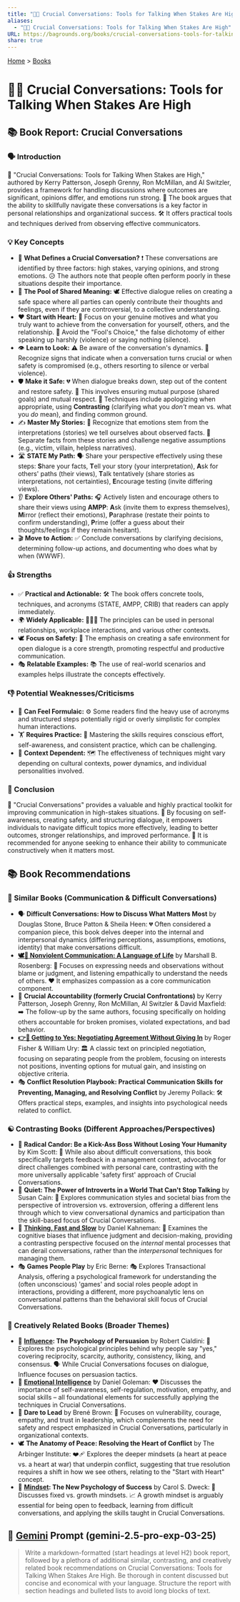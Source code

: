 ```yaml
---
title: "🧰💬 Crucial Conversations: Tools for Talking When Stakes Are High"
aliases:
  - "🧰💬 Crucial Conversations: Tools for Talking When Stakes Are High"
URL: https://bagrounds.org/books/crucial-conversations-tools-for-talking-when-stakes-are-high
share: true
---
```

[Home](../index.md) > [Books](./index.md)  
# 🧰💬 Crucial Conversations: Tools for Talking When Stakes Are High  
## 📚 Book Report: Crucial Conversations  
  
### 🗣️ Introduction  
  
💬 "Crucial Conversations: Tools for Talking When Stakes are High," authored by Kerry Patterson, Joseph Grenny, Ron McMillan, and Al Switzler, provides a framework for handling discussions where outcomes are significant, opinions differ, and emotions run strong. 🔑 The book argues that the ability to skillfully navigate these conversations is a key factor in personal relationships and organizational success. 🛠️ It offers practical tools and techniques derived from observing effective communicators.  
  
### 💡 Key Concepts  
  
* 🤔 **What Defines a Crucial Conversation?** ❗ These conversations are identified by three factors: high stakes, varying opinions, and strong emotions. 😥 The authors note that people often perform poorly in these situations despite their importance.  
* 🤝 **The Pool of Shared Meaning:** 🕊️ Effective dialogue relies on creating a safe space where all parties can openly contribute their thoughts and feelings, even if they are controversial, to a collective understanding.  
* ❤️ **Start with Heart:** 🎯 Focus on your genuine motives and what you truly want to achieve from the conversation for yourself, others, and the relationship. 🙅 Avoid the "Fool's Choice," the false dichotomy of either speaking up harshly (violence) or saying nothing (silence).  
* 👁️ **Learn to Look:** ⚠️ Be aware of the conversation's dynamics. 🚨 Recognize signs that indicate when a conversation turns crucial or when safety is compromised (e.g., others resorting to silence or verbal violence).  
* 🛡️ **Make it Safe:** 💔 When dialogue breaks down, step out of the content and restore safety. 🤝 This involves ensuring mutual purpose (shared goals) and mutual respect. 🙏 Techniques include apologizing when appropriate, using **Contrasting** (clarifying what you *don't* mean vs. what you *do* mean), and finding common ground.  
* ✍️ **Master My Stories:** 💭 Recognize that emotions stem from the interpretations (stories) we tell ourselves about observed facts. 📰 Separate facts from these stories and challenge negative assumptions (e.g., victim, villain, helpless narratives).  
* 🛣️ **STATE My Path:** 🗣️ Share your perspective effectively using these steps: **S**hare your facts, **T**ell your story (your interpretation), **A**sk for others' paths (their views), **T**alk tentatively (share stories as interpretations, not certainties), **E**ncourage testing (invite differing views).  
* 👂 **Explore Others' Paths:** 🎧 Actively listen and encourage others to share their views using **AMPP**: **A**sk (invite them to express themselves), **M**irror (reflect their emotions), **P**araphrase (restate their points to confirm understanding), **P**rime (offer a guess about their thoughts/feelings if they remain hesitant).  
* 🎬 **Move to Action:** ✅ Conclude conversations by clarifying decisions, determining follow-up actions, and documenting who does what by when (WWWF).  
  
### 👍 Strengths  
  
* ✅ **Practical and Actionable:** 🛠️ The book offers concrete tools, techniques, and acronyms (STATE, AMPP, CRIB) that readers can apply immediately.  
* 🌍 **Widely Applicable:** 🧑‍🤝‍🧑 The principles can be used in personal relationships, workplace interactions, and various other contexts.  
* 🕊️ **Focus on Safety:** 🫶 The emphasis on creating a safe environment for open dialogue is a core strength, promoting respectful and productive communication.  
* 🎭 **Relatable Examples:** 📚 The use of real-world scenarios and examples helps illustrate the concepts effectively.  
  
### 👎 Potential Weaknesses/Criticisms  
  
* 🤖 **Can Feel Formulaic:** ⚙️ Some readers find the heavy use of acronyms and structured steps potentially rigid or overly simplistic for complex human interactions.  
* 🏋️ **Requires Practice:** 🧠 Mastering the skills requires conscious effort, self-awareness, and consistent practice, which can be challenging.  
* 🧭 **Context Dependent:** 🗺️ The effectiveness of techniques might vary depending on cultural contexts, power dynamics, and individual personalities involved.  
  
### 🏁 Conclusion  
  
💯 "Crucial Conversations" provides a valuable and highly practical toolkit for improving communication in high-stakes situations. 🚀 By focusing on self-awareness, creating safety, and structuring dialogue, it empowers individuals to navigate difficult topics more effectively, leading to better outcomes, stronger relationships, and improved performance. 🌟 It is recommended for anyone seeking to enhance their ability to communicate constructively when it matters most.  
  
## 📚 Book Recommendations  
  
### 🤝 Similar Books (Communication & Difficult Conversations)  
  
* 🗣️ **Difficult Conversations: How to Discuss What Matters Most** by Douglas Stone, Bruce Patton & Sheila Heen: 💔 Often considered a companion piece, this book delves deeper into the internal and interpersonal dynamics (differing perceptions, assumptions, emotions, identity) that make conversations difficult.  
* **[🕊️🤝 Nonviolent Communication: A Language of Life](./nonviolent-communication.md)** by Marshall B. Rosenberg: 🙏 Focuses on expressing needs and observations without blame or judgment, and listening empathically to understand the needs of others. ❤️ It emphasizes compassion as a core communication component.  
* 📝 **Crucial Accountability (formerly Crucial Confrontations)** by Kerry Patterson, Joseph Grenny, Ron McMillan, Al Switzler & David Maxfield: ➡️ The follow-up by the same authors, focusing specifically on holding others accountable for broken promises, violated expectations, and bad behavior.  
* **[👉🤝 Getting to Yes: Negotiating Agreement Without Giving In](./getting-to-yes-negotiating-agreement-without-giving-in.md)** by Roger Fisher & William Ury: 🏛️ A classic text on principled negotiation, focusing on separating people from the problem, focusing on interests not positions, inventing options for mutual gain, and insisting on objective criteria.  
* 🎭 **Conflict Resolution Playbook: Practical Communication Skills for Preventing, Managing, and Resolving Conflict** by Jeremy Pollack: 🛠️ Offers practical steps, examples, and insights into psychological needs related to conflict.  
  
### ☯️ Contrasting Books (Different Approaches/Perspectives)  
  
* 🎯 **Radical Candor: Be a Kick-Ass Boss Without Losing Your Humanity** by Kim Scott: 💼 While also about difficult conversations, this book specifically targets feedback in a management context, advocating for direct challenges combined with personal care, contrasting with the more universally applicable 'safety first' approach of Crucial Conversations.  
* 🤫 **Quiet: The Power of Introverts in a World That Can't Stop Talking** by Susan Cain: 🧘 Explores communication styles and societal bias from the perspective of introversion vs. extroversion, offering a different lens through which to view conversational dynamics and participation than the skill-based focus of Crucial Conversations.  
* 🧠 **[Thinking, Fast and Slow](./thinking-fast-and-slow.md)** by Daniel Kahneman: 🤔 Examines the cognitive biases that influence judgment and decision-making, providing a contrasting perspective focused on the *internal* mental processes that can derail conversations, rather than the *interpersonal* techniques for managing them.  
* 🎭 **Games People Play** by Eric Berne: 🎭 Explores Transactional Analysis, offering a psychological framework for understanding the (often unconscious) 'games' and social roles people adopt in interactions, providing a different, more psychoanalytic lens on conversational patterns than the behavioral skill focus of Crucial Conversations.  
  
### 🎨 Creatively Related Books (Broader Themes)  
  
* 📣 **[Influence](./influence.md): The Psychology of Persuasion** by Robert Cialdini: 🧠 Explores the psychological principles behind why people say "yes," covering reciprocity, scarcity, authority, consistency, liking, and consensus. 🗣️ While Crucial Conversations focuses on dialogue, Influence focuses on persuasion tactics.  
* 🧠 **[Emotional Intelligence](./emotional-intelligence.md)** by Daniel Goleman: ❤️ Discusses the importance of self-awareness, self-regulation, motivation, empathy, and social skills – all foundational elements for successfully applying the techniques in Crucial Conversations.  
* 🌟 **Dare to Lead** by Brené Brown: 🦸 Focuses on vulnerability, courage, empathy, and trust in leadership, which complements the need for safety and respect emphasized in Crucial Conversations, particularly in organizational contexts.  
* 🕊️ **The Anatomy of Peace: Resolving the Heart of Conflict** by The Arbinger Institute: ❤️‍🩹 Explores the deeper mindsets (a heart at peace vs. a heart at war) that underpin conflict, suggesting that true resolution requires a shift in how we see others, relating to the "Start with Heart" concept.  
* 🌱 **[Mindset](./mindset.md): The New Psychology of Success** by Carol S. Dweck: 🧠 Discusses fixed vs. growth mindsets. 📈 A growth mindset is arguably essential for being open to feedback, learning from difficult conversations, and applying the skills taught in Crucial Conversations.  
  
## 💬 [Gemini](../software/gemini.md) Prompt (gemini-2.5-pro-exp-03-25)  
> Write a markdown-formatted (start headings at level H2) book report, followed by a plethora of additional similar, contrasting, and creatively related book recommendations on Crucial Conversations: Tools for Talking When Stakes Are High. Be thorough in content discussed but concise and economical with your language. Structure the report with section headings and bulleted lists to avoid long blocks of text.